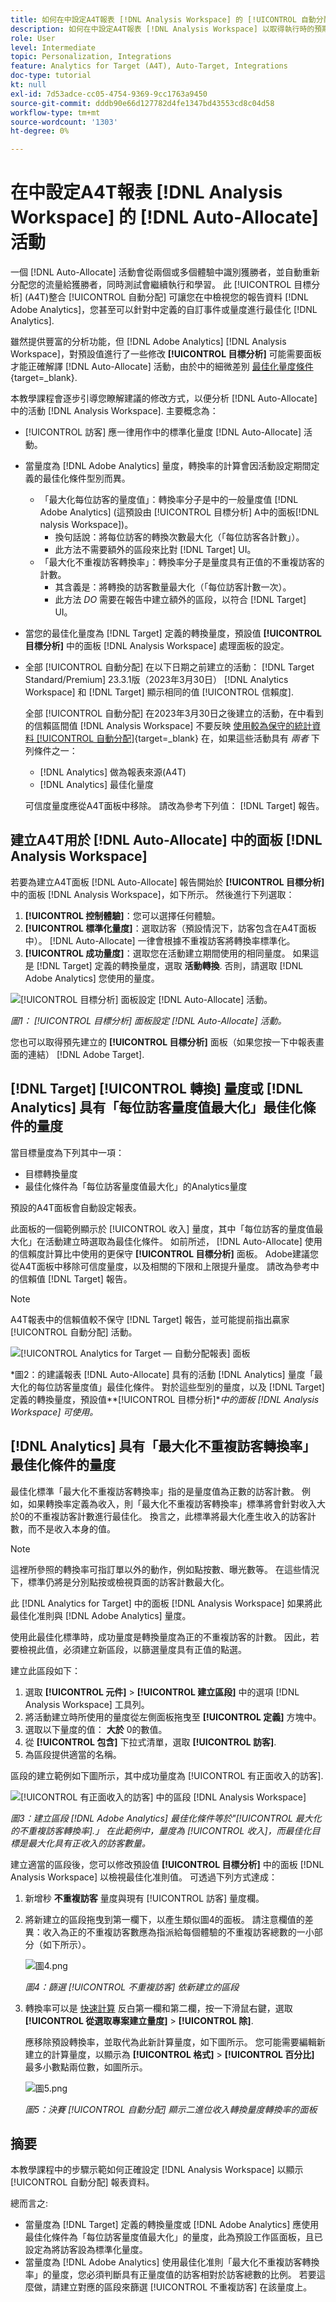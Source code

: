 ```yaml
---
title: 如何在中設定A4T報表 [!DNL Analysis Workspace] 的 [!UICONTROL 自動分配] 活動
description: 如何在中設定A4T報表 [!DNL Analysis Workspace] 以取得執行時的預期結果 [!UICONTROL 自動分配] 活動。
role: User
level: Intermediate
topic: Personalization, Integrations
feature: Analytics for Target (A4T), Auto-Target, Integrations
doc-type: tutorial
kt: null
exl-id: 7d53adce-cc05-4754-9369-9cc1763a9450
source-git-commit: dddb90e66d127782d4fe1347bd43553cd8c04d58
workflow-type: tm+mt
source-wordcount: '1303'
ht-degree: 0%

---
```


# 在中設定A4T報表 [!DNL Analysis Workspace] 的 [!DNL Auto-Allocate] 活動

一個 [!DNL Auto-Allocate] 活動會從兩個或多個體驗中識別獲勝者，並自動重新分配您的流量給獲勝者，同時測試會繼續執行和學習。 此 [!UICONTROL 目標分析] (A4T)整合 [!UICONTROL 自動分配] 可讓您在中檢視您的報告資料 [!DNL Adobe Analytics]，您甚至可以針對中定義的自訂事件或量度進行最佳化 [!DNL Analytics].

雖然提供豐富的分析功能，但 [!DNL Adobe Analytics] [!DNL Analysis Workspace]，對預設值進行了一些修改 **[!UICONTROL 目標分析]** 可能需要面板才能正確解譯 [!DNL Auto-Allocate] 活動，由於中的細微差別 [最佳化量度條件](https://experienceleague.adobe.com/docs/target/using/integrate/a4t/a4t-at-aa.html#supported){target=_blank}.

本教學課程會逐步引導您瞭解建議的修改方式，以便分析 [!DNL Auto-Allocate] 中的活動 [!DNL Analysis Workspace]. 主要概念為：

* [!UICONTROL 訪客] 應一律用作中的標準化量度 [!DNL Auto-Allocate] 活動。
* 當量度為 [!DNL Adobe Analytics] 量度，轉換率的計算會因活動設定期間定義的最佳化條件型別而異。
   * 「最大化每位訪客的量度值」：轉換率分子是中的一般量度值 [!DNL Adobe Analytics] (這預設由 [!UICONTROL 目標分析] A中的面板[!DNL nalysis Workspace])。
      * 換句話說：將每位訪客的轉換次數最大化（「每位訪客各計數」）。
      * 此方法不需要額外的區段來比對 [!DNL Target] UI。
   * 「最大化不重複訪客轉換率」：轉換率分子是量度具有正值的不重複訪客的計數。
      * 其含義是：將轉換的訪客數量最大化（「每位訪客計數一次）。
      * 此方法 *DO* 需要在報告中建立額外的區段，以符合 [!DNL Target] UI。

* 當您的最佳化量度為 [!DNL Target] 定義的轉換量度，預設值 **[!UICONTROL 目標分析]** 中的面板 [!DNL Analysis Workspace] 處理面板的設定。
* 全部 [!UICONTROL 自動分配] 在以下日期之前建立的活動： [!DNL Target Standard/Premium] 23.3.1版（2023年3月30日） [!DNL Analytics Workspace] 和 [!DNL Target] 顯示相同的值 [!UICONTROL 信賴度].

  全部 [!UICONTROL 自動分配] 在2023年3月30日之後建立的活動，在中看到的信賴區間值 [!DNL Analysis Workspace] 不要反映 [使用較為保守的統計資料 [!UICONTROL 自動分配]](https://experienceleague.adobe.com/docs/target/using/activities/auto-allocate/automated-traffic-allocation.html#section_98388996F0584E15BF3A99C57EEB7629){target=_blank} 在，如果這些活動具有 *兩者* 下列條件之一：

   * [!DNL Analytics] 做為報表來源(A4T)
   * [!DNL Analytics] 最佳化量度

  可信度量度應從A4T面板中移除。 請改為參考下列值： [!DNL Target] 報告。

## 建立A4T用於 [!DNL Auto-Allocate] 中的面板 [!DNL Analysis Workspace]

若要為建立A4T面板 [!DNL Auto-Allocate] 報告開始於 **[!UICONTROL 目標分析]** 中的面板 [!DNL Analysis Workspace]，如下所示。 然後進行下列選取：

1. **[!UICONTROL 控制體驗]**：您可以選擇任何體驗。
1. **[!UICONTROL 標準化量度]**：選取訪客（預設情況下，訪客包含在A4T面板中）。 [!DNL Auto-Allocate] 一律會根據不重複訪客將轉換率標準化。
1. **[!UICONTROL 成功量度]**：選取您在活動建立期間使用的相同量度。 如果這是 [!DNL Target] 定義的轉換量度，選取 **活動轉換**. 否則，請選取 [!DNL Adobe Analytics] 您使用的量度。

![[!UICONTROL 目標分析] 面板設定 [!DNL Auto-Allocate] 活動。](assets/AAFigure1.png)

*圖1： [!UICONTROL 目標分析] 面板設定 [!DNL Auto-Allocate] 活動。*

您也可以取得預先建立的 **[!UICONTROL 目標分析]** 面板（如果您按一下中報表畫面的連結） [!DNL Adobe Target].

## [!DNL Target] [!UICONTROL 轉換] 量度或 [!DNL Analytics] 具有「每位訪客量度值最大化」最佳化條件的量度

當目標量度為下列其中一項：

* 目標轉換量度
* 最佳化條件為「每位訪客量度值最大化」的Analytics量度

預設的A4T面板會自動設定報表。

此面板的一個範例顯示於 [!UICONTROL 收入] 量度，其中「每位訪客的量度值最大化」在活動建立時選取為最佳化條件。 如前所述， [!DNL Auto-Allocate] 使用的信賴度計算比中使用的更保守 **[!UICONTROL 目標分析]** 面板。 Adobe建議您從A4T面板中移除可信度量度，以及相關的下限和上限提升量度。 請改為參考中的信賴值 [!DNL Target] 報告。

>[!NOTE]
>
>A4T報表中的信賴值較不保守 [!DNL Target] 報告，並可能提前指出贏家 [!UICONTROL 自動分配] 活動。


![[!UICONTROL Analytics for Target — 自動分配報表] 面板](assets/AAFigure2.png)

*圖2：的建議報表 [!DNL Auto-Allocate] 具有的活動 [!DNL Analytics] 量度「最大化的每位訪客量度值」最佳化條件。 對於這些型別的量度，以及 [!DNL Target] 定義的轉換量度，預設值&#x200B;**[!UICONTROL 目標分析]**中的面板 [!DNL Analysis Workspace] 可使用。*

## [!DNL Analytics] 具有「最大化不重複訪客轉換率」最佳化條件的量度

最佳化標準「最大化不重複訪客轉換率」指的是量度值為正數的訪客計數。 例如，如果轉換率定義為收入，則「最大化不重複訪客轉換率」標準將會針對收入大於0的不重複訪客計數進行最佳化。 換言之，此標準將最大化產生收入的訪客計數，而不是收入本身的值。

>[!NOTE]
>
>這裡所參照的轉換率可指訂單以外的動作，例如點按數、曝光數等。 在這些情況下，標準仍將是分別點按或檢視頁面的訪客計數最大化。

此 [!DNL Analytics for Target] 中的面板 [!DNL Analysis Workspace] 如果將此最佳化准則與 [!DNL Adobe Analytics] 量度。

使用此最佳化標準時，成功量度是轉換量度為正的不重複訪客的計數。 因此，若要檢視此值，必須建立新區段，以篩選量度具有正值的點選。

建立此區段如下：

1. 選取 **[!UICONTROL 元件]** > **[!UICONTROL 建立區段]** 中的選項 [!DNL Analysis Workspace] 工具列。
1. 將活動建立時所使用的量度從左側面板拖曳至 **[!UICONTROL 定義]** 方塊中。
1. 選取以下量度的值： **大於** 0的數值。
1. 從 **[!UICONTROL 包含]** 下拉式清單，選取 **[!UICONTROL 訪客]**.
1. 為區段提供適當的名稱。

區段的建立範例如下圖所示，其中成功量度為 [!UICONTROL 有正面收入的訪客].

![[!UICONTROL 有正面收入的訪客] 中的區段 [!DNL Analysis Workspace]](assets/AAFigure3.png)

*圖3：建立區段 [!DNL Adobe Analytics] 最佳化條件等於&quot;[!UICONTROL 最大化的不重複訪客轉換率].」 在此範例中，量度為 [!UICONTROL 收入]，而最佳化目標是最大化具有正收入的訪客數量。*

建立適當的區段後，您可以修改預設值  **[!UICONTROL 目標分析]** 中的面板 [!DNL Analysis Workspace] 以檢視最佳化准則值。 可透過下列方式達成：

1. 新增秒 **不重複訪客** 量度與現有 [!UICONTROL 訪客] 量度欄。
2. 將新建立的區段拖曳到第一欄下，以產生類似圖4的面板。 請注意欄值的差異：收入為正的不重複訪客數應為指派給每個體驗的不重複訪客總數的一小部分（如下所示）。

   ![圖4.png](assets/AAFigure4.png)

   *圖4：篩選 [!UICONTROL 不重複訪客] 依新建立的區段*

3. 轉換率可以是 [快速計算](https://experienceleague.adobe.com/docs/analytics-learn/tutorials/components/calculated-metrics/quick-calculated-metrics-in-analysis-workspace.html) 反白第一欄和第二欄，按一下滑鼠右鍵，選取 **[!UICONTROL 從選取專案建立量度]** > **[!UICONTROL 除]**.

   應移除預設轉換率，並取代為此新計算量度，如下圖所示。 您可能需要編輯新建立的計算量度，以顯示為 **[!UICONTROL 格式]** > **[!UICONTROL 百分比]** 最多小數點兩位數，如圖所示。

   ![圖5.png](assets/AAFigure5.png)

   *圖5：決賽 [!UICONTROL 自動分配] 顯示二進位收入轉換量度轉換率的面板*

## 摘要

本教學課程中的步驟示範如何正確設定 [!DNL Analysis Workspace] 以顯示 [!UICONTROL 自動分配] 報表資料。

總而言之:

* 當量度為 [!DNL Target] 定義的轉換量度或 [!DNL Adobe Analytics] 應使用最佳化條件為「每位訪客量度值最大化」的量度，此為預設工作區面板，且已設定為將訪客設為標準化量度。
* 當量度為 [!DNL Adobe Analytics] 使用最佳化准則「最大化不重複訪客轉換率」的量度，您必須判斷具有正量度值的訪客相對於訪客總數的比例。 若要這麼做，請建立對應的區段來篩選 [!UICONTROL 不重複訪客] 在該量度上。

